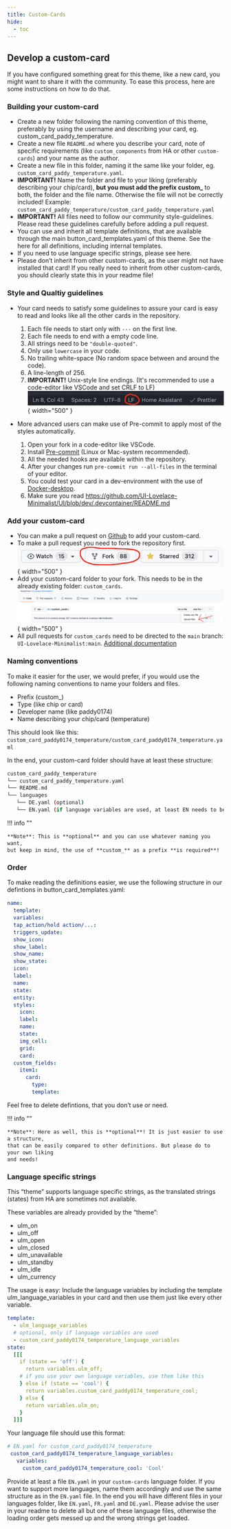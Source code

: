 ```yaml
---
title: Custom-Cards
hide:
  - toc
---
```

<!-- markdownlint-disable MD046 -->
## Develop a custom-card

If you have configured something great for this theme, like a new card, you might want to share it with the community. To ease this process, here are some instructions on how to do that.

### Building your custom-card

- Create a new folder following the naming convention of this theme, preferably by using the username and describing your card, eg. custom_card_paddy_temperature.
- Create a new file `README.md` where you describe your card, note of specific requirements (like `custom_components` from HA or other `custom-cards`) and your name as the author.
- Create a new file in this folder, naming it the same like your folder, eg. `custom_card_paddy_temperature.yaml`.
- **IMPORTANT!**
Name the folder and file to your liking (preferably describing your chip/card), **but you must add the prefix custom_** to both, the folder and the file name. Otherwise the file will not be correctly included!
Example: `custom_card_paddy_temperature/custom_card_paddy_temperature.yaml`
- **IMPORTANT!** All files need to follow our community style-guidelines. Please read these guidelines carefully before adding a pull request.
- You can use and inherit all template definitions, that are available through the main button_card_templates.yaml of this theme. See the here for all definitions, including internal templates.
- If you need to use language specific strings, please see here.
- Please don’t inherit from other custom-cards, as the user might not have installed that card! If you really need to inherit from other custom-cards, you should clearly state this in your readme file!

### Style and Qualtiy guidelines

- Your card needs to satisfy some guidelines to assure your card is easy to read and looks like all the other cards in the repository.
    1. Each file needs to start only with `---` on the first line.
    2. Each file needs to end with a empty code line.
    3. All strings need to be `"double-quoted"`.
    4. Only use `lowercase` in your code.
    5. No trailing white-space (No random space between and around the code).
    6. A line-length of 256.
    7. **IMPORTANT!** Unix-style line endings. (It's recommended to use a code-editor like VSCode and set CRLF to LF)
![example-image](../assets/img/unix_line_endings.png){ width="500" }

- More advanced users can make use of Pre-commit to apply most of the styles automatically.
    1. Open your fork in a code-editor like VSCode.
    2. Install [Pre-commit](https://pre-commit.com/) (Linux or Mac-system recommended).
    3. All the needed hooks are available within the repository.
    4. After your changes run `pre-commit run --all-files` in the terminal of your editor.
    5. You could test your card in a dev-environment with the use of [Docker-desktop](https://www.docker.com/products/docker-desktop).
    6. Make sure you read https://github.com/UI-Lovelace-Minimalist/UI/blob/dev/.devcontainer/README.md

### Add your custom-card

- You can make a pull request on [Github](https://github.com/UI-Lovelace-Minimalist/UI/tree/dev) to add your custom-card.
- To make a pull request you need to fork the repository first.
![example-image](../assets/img/fork.png){ width="500" }
- Add your custom-card folder to your fork. This needs to be in the already existing folder: `custom_cards`.
![example-image](../assets/img/upload.png){ width="500" }
- All pull requests for `custom_cards` need to be directed to the `main` branch: `UI-Lovelace-Minimalist:main`. [Additional documentation](https://docs.github.com/en/pull-requests/collaborating-with-pull-requests/proposing-changes-to-your-work-with-pull-requests/creating-a-pull-request)

### Naming conventions

To make it easier for the user, we would prefer, if you would use the following naming conventions to name your folders and files.

- Prefix (custom_)
- Type (like chip or card)
- Developer name (like paddy0174)
- Name describing your chip/card (temperature)

This should look like this:
`custom_card_paddy0174_temperature/custom_card_paddy0174_temperature.yaml`

In the end, your custom-card folder should have at least these structure:

``` bash
custom_card_paddy_temperature
└── custom_card_paddy_temperature.yaml
└── README.md
└── languages
   └── DE.yaml (optional)
   └── EN.yaml (if language variables are used, at least EN needs to be provided)
```

!!! info ""

    **Note**: This is **optional** and you can use whatever naming you want,
    but keep in mind, the use of **custom_** as a prefix **is required**!

### Order

To make reading the definitions easier, we use the following structure in our defintions in button_card_templates.yaml:

``` yaml
name:
  template:
  variables:
  tap_action/hold action/...:
  triggers_update:
  show_icon:
  show_label:
  show_name:
  show_state:
  icon:
  label:
  name:
  state:
  entity:
  styles:
    icon:
    label:
    name:
    state:
    img_cell:
    grid:
    card:
  custom_fields:
    item1:
      card:
        type:
        template:
```

Feel free to delete defintions, that you don’t use or need.

!!! info ""

    **Note**: Here as well, this is **optional**! It is just easier to use a structure,
    that can be easily compared to other definitions. But please do to your own liking
    and needs!

### Language specific strings

This “theme” supports language specific strings, as the translated strings (states) from HA are sometimes not available.

These variables are already provided by the “theme”:

- ulm_on
- ulm_off
- ulm_open
- ulm_closed
- ulm_unavailable
- ulm_standby
- ulm_idle
- ulm_currency

The usage is easy:
Include the language variables by including the template ulm_language_variables in your card and then use them just like every other variable.

``` yaml
template:
  - ulm_language_variables
  # optional, only if language variables are used
  - custom_card_paddy0174_temperature_language_variables
state:
  [[[
    if (state == 'off') {
      return variables.ulm_off;
    # if you use your own language variables, use them like this
    } else if (state == 'cool') {
      return variables.custom_card_paddy0174_temperature_cool;
    } else {
      return variables.ulm_on;
    }
  ]]]
```

Your language file should use this format:

``` yaml
# EN.yaml for custom_card_paddy0174_temperature
 custom_card_paddy0174_temperature_language_variables:
   variables:
     custom_card_paddy0174_temperature_cool: 'Cool'
```

Provide at least a file `EN.yaml` in your `custom-cards` language folder. If you want to support more languages, name them accordingly and use the same structure as in the `EN.yaml` file. In the end you will have different files in your languages folder, like `EN.yaml`, `FR.yaml` and `DE.yaml`. Please advise the user in your readme to delete all but one of these language files, otherwise the loading order gets messed up and the wrong strings get loaded.
